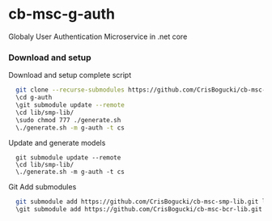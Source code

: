 # cb-msc-g-auth
Globaly User Authentication Microservice in .net core



### Download and setup

Download and setup complete script
```bash
  git clone --recurse-submodules https://github.com/CrisBogucki/cb-msc-g-auth.git
  \cd g-auth
  \git submodule update --remote
  \cd lib/smp-lib/
  \sudo chmod 777 ./generate.sh
  \./generate.sh -m g-auth -t cs
```

Update and generate models
```
  git submodule update --remote
  \cd lib/smp-lib/
  \./generate.sh -m g-auth -t cs
```

Git
Add submodules
```bash
  git submodule add https://github.com/CrisBogucki/cb-msc-smp-lib.git lib/smp-lib
  \git submodule add https://github.com/CrisBogucki/cb-msc-bcr-lib.git lib/bcr-lib
```
